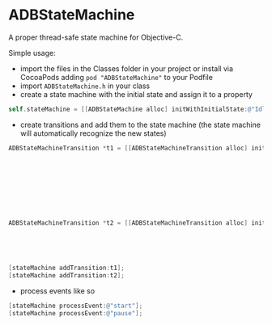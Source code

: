 ADBStateMachine
===============

A proper thread-safe state machine for Objective-C.

Simple usage:

- import the files in the Classes folder in your project or install via CocoaPods adding `pod "ADBStateMachine"` to your Podfile
- import `ADBStateMachine.h` in your class
- create a state machine with the initial state and assign it to a property

```objective-c
self.stateMachine = [[ADBStateMachine alloc] initWithInitialState:@"Idle" callbackQueue:nil];
```

- create transitions and add them to the state machine (the state machine will automatically recognize the new states)

```objective-c
ADBStateMachineTransition *t1 = [[ADBStateMachineTransition alloc] initWithEvent:@"start"
                                                                       fromState:@"Idle"
                                                                         toState:@"Started"
                                                                        preBlock:^{
                                                                            NSLog(@"Gonna move from Idle to Started!");
                                                                        }
                                                                       postBlock:^{
                                                                            NSLog(@"Just moved from Idle to Started!");
                                                                        }];

ADBStateMachineTransition *t2 = [[ADBStateMachineTransition alloc] initWithEvent:@"pause"
                                                                       fromState:@"Started"
                                                                         toState:@"Idle"
                                                                        preBlock:nil
                                                                       postBlock:nil];
                                                                       
[stateMachine addTransition:t1];
[stateMachine addTransition:t2];
```

- process events like so

```objective-c
[stateMachine processEvent:@"start"];
[stateMachine processEvent:@"pause"];
```
